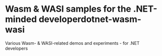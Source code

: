 # Wasm & WASI samples for the .NET-minded developerdotnet-wasm-wasi
Various Wasm- &amp; WASI-related demos and experiments - for .NET developers
